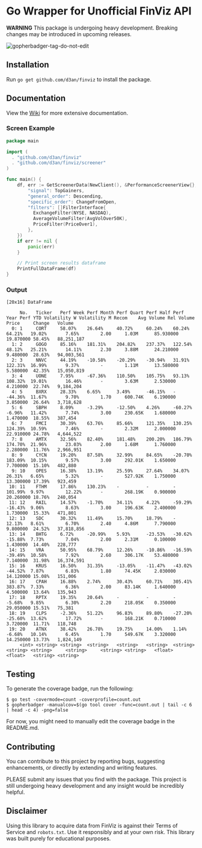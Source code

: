 # Go Wrapper for Unofficial FinViz API

**WARNING** This package is undergoing heavy development. Breaking changes may be introduced in upcoming releases.

![gopherbadger-tag-do-not-edit](https://img.shields.io/badge/Go%20Coverage-52%25-brightgreen.svg?longCache=true&style=flat)

## Installation

Run `go get github.com/d3an/finviz` to install the package.

## Documentation

View the [Wiki](https://github.com/d3an/finviz/wiki) for more extensive documentation.

### Screen Example

```go
package main

import (
  . "github.com/d3an/finviz"
  . "github.com/d3an/finviz/screener"
)

func main() {
    df, err := GetScreenerData(NewClient(), &PerformanceScreenerView{}, &map[string]interface{}{
        "signal": TopGainers,
        "general_order": Descending,
        "specific_order": ChangeFromOpen,
        "filters": []FilterInterface{
          ExchangeFilter(NYSE, NASDAQ),
          AverageVolumeFilter(AvgVolOver50K),
          PriceFilter(PriceOver1),
        },
    })
    if err != nil {
        panic(err)
    }

    // Print screen results dataframe
    PrintFullDataFrame(df)
}
```

### Output

```command line
[20x16] DataFrame

     No.   Ticker   Perf Week Perf Month Perf Quart Perf Half Perf Year Perf YTD Volatility W Volatility M Recom    Avg Volume Rel Volume Price     Change   Volume  
  0: 1     CORT     58.07%    26.64%     40.72%     60.24%    60.24%    64.21%   19.02%       7.65%        2.00     1.03M      85.930000  19.870000 58.45%   88,251,187
  1: 2     GOGO     85.16%    181.31%    204.82%    237.37%   122.54%   48.12%   25.21%       14.11%       2.30     3.88M      24.210000  9.480000  28.63%   94,003,561
  2: 3     NNVC     44.19%    -10.58%    -20.29%    -30.94%   31.91%    122.31%  16.99%       9.37%        -        1.11M      13.580000  5.580000  42.35%   15,050,819
  3: 4     UONE     7.95%     -67.36%    110.50%    105.75%   93.13%    108.32%  19.01%       16.46%       -        3.63M      2.530000   4.210000  22.74%   9,184,204
  4: 5     BXRX     28.33%    6.65%      3.49%      -46.15%   -         -44.36%  11.67%       9.70%        1.70     600.74K    6.190000   3.850000  26.64%   3,718,628
  5: 6     SBPH     8.09%     -3.29%     -12.50%    4.26%     -60.27%   -6.96%   11.42%       7.74%        3.00     230.65K    1.680000   1.470000  18.55%   387,454  
  6: 7     FMCI     30.39%    63.76%     85.66%     121.35%   130.25%   124.39%  10.59%       7.46%        -        2.32M      2.000000   22.910000 24.78%   4,644,522
  7: 8     AMTX     32.56%    82.40%     181.48%    200.20%   186.79%   174.70%  21.96%       23.03%       2.00     1.68M      1.760000   2.280000  11.76%   2,966,951
  8: 9     CYCN     19.20%    87.58%     32.99%     84.65%    -20.70%   183.09%  10.15%       9.57%        3.00     292.01K    1.650000   7.700000  15.10%   482,880  
  9: 10    OPES     16.38%    13.19%     25.59%     27.64%    34.07%    26.31%   6.65%        5.32%        -        527.92K    1.750000   13.300000 17.39%   923,459  
 10: 11    FTHM     17.86%    130.23%    -          -         -         101.99%  9.97%        12.22%       -        268.19K    0.900000   20.260000 18.76%   240,054  
 11: 12    RAIL     14.57%    -1.70%     34.11%     4.22%     -59.29%   -16.43%  9.06%        8.63%        3.00     196.63K    2.400000   1.730000  15.33%   471,801  
 12: 13    SDC      30.32%    11.49%     15.70%     18.79%    -         12.13%   8.61%        6.70%        2.40     4.86M      7.790000   9.800000  24.52%   37,818,856
 13: 14    BHTG     6.72%     -20.99%    5.93%      -23.53%   -30.62%   -15.88%  7.73%        7.04%        2.00     2.31M      0.100000   1.430000  14.40%   228,777  
 14: 15    VRA      50.95%    68.79%     12.26%     -10.86%   -16.59%   -39.49%  10.58%       7.92%        2.60     306.17K    53.480000  7.140000  31.98%   16,374,591
 15: 16    KRUS     16.50%    31.35%     -13.05%    -11.47%   -43.02%   -44.52%  7.87%        6.83%        1.80     74.45K     2.030000   14.120000 15.08%   151,006  
 16: 17    CPAH     16.88%    2.74%      30.43%     60.71%    305.41%   383.87%  7.33%        6.36%        2.00     83.14K     1.640000   4.500000  13.64%   135,943  
 17: 18    RPTX     19.35%    20.64%     -          -         -         -5.68%   9.85%        6.30%        2.20     218.05K    0.350000   29.050000 15.51%   75,381  
 18: 19    CLPS     -2.36%    51.22%     96.83%     89.80%    -27.20%   -25.60%  13.62%       17.72%       -        168.21K    0.710000   3.720000  11.71%   118,748  
 19: 20    ATNX     38.42%    26.78%     19.75%     14.00%    1.14%     -6.68%   10.14%       6.45%        1.70     549.67K    3.320000   14.250000 13.73%   1,824,149
     <int> <string> <string>  <string>   <string>   <string>  <string>  <string> <string>     <string>     <string> <string>   <float>    <float>   <string> <string>  

```

## Testing

To generate the coverage badge, run the following:

```command line
$ go test -covermode=count -coverprofile=count.out
$ gopherbadger -manualcov=$(go tool cover -func=count.out | tail -c 6 | head -c 4) -png=false
```

For now, you might need to manually edit the coverage badge in the README.md.

## Contributing

You can contribute to this project by reporting bugs, suggesting enhancements, or directly by extending and writing features.

PLEASE submit any issues that you find with the package. This project is still undergoing heavy development and any insight would be incredibly helpful.

## Disclaimer

Using this library to acquire data from FinViz is against their Terms of Service and `robots.txt`.
Use it responsibly and at your own risk. This library was built purely for educational purposes.

